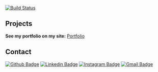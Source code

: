[![Build Status](https://travis-ci.com/YohanAlexander/yohanalexander.github.io.svg?branch=master)](https://travis-ci.com/YohanAlexander/yohanalexander.github.io)

## Projects

**See my portfolio on my site:** [Portfolio](https://yohanalexander.github.io/portfolio)

## Contact

[![Github Badge](https://img.shields.io/badge/-Github-000?style=for-the-badge&logo=Github&logoColor=white&link=https://github.com/yohanalexander)](https://github.com/yohanalexander)
[![Linkedin Badge](https://img.shields.io/badge/-LinkedIn-blue?style=for-the-badge&logo=Linkedin&logoColor=white&link=https://https://www.linkedin.com/in/yohanalexander/)](https://www.linkedin.com/in/yohanalexander/)
[![Instagram Badge](https://img.shields.io/badge/-Instagram-C13584?style=for-the-badge&labelColor=C13584&logo=instagram&logoColor=white&link=https://https://www.instagram.com/yohanalexander/)](https://www.instagram.com/yohanalexander/)
[![Gmail Badge](https://img.shields.io/badge/-Gmail-c14438?style=for-the-badge&logo=Gmail&logoColor=white&link=mailto:yohanfranca@gmail.com)](mailto:yohanfranca@gmail.com)

